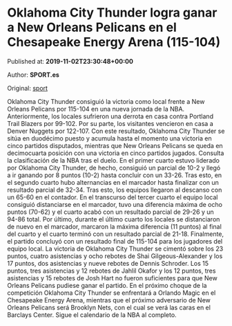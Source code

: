 
# Oklahoma City Thunder logra ganar a New Orleans Pelicans en el Chesapeake Energy Arena (115-104)

Published at: **2019-11-02T23:30:48+00:00**

Author: **SPORT.es**

Original: [sport](https://www.sport.es/es/noticias/nba/oklahoma-city-thunder-logra-ganar-a-new-orleans-pelicans-en-el-chesapeake-energy-arena-115-104-7712178)

Oklahoma City Thunder consiguió la victoria como local frente a New Orleans Pelicans por 115-104 en una nueva jornada de la NBA. Anteriormente, los locales sufrieron una derrota en casa contra Portland Trail Blazers por 99-102. Por su parte, los visitantes vencieron en casa a Denver Nuggets por 122-107. Con este resultado, Oklahoma City Thunder se sitúa en duodécimo puesto y acumula hasta el momento una victoria en cinco partidos disputados, mientras que New Orleans Pelicans se queda en decimocuarta posición con una victoria en cinco partidos jugados. Consulta la clasificación de la NBA tras el duelo.
En el primer cuarto estuvo liderado por Oklahoma City Thunder, de hecho, consiguió un parcial de 10-2 y llegó a ir ganando por 8 puntos (10-2) hasta concluir con un 33-26. Tras esto, en el segundo cuarto hubo alternancias en el marcador hasta finalizar con un resultado parcial de 32-34. Tras esto, los equipos llegaron al descanso con un 65-60 en el contador.
En el transcurso del tercer cuarto el equipo local consiguió distanciarse en el marcador, tuvo una diferencia máxima de ocho puntos (70-62) y el cuarto acabó con un resultado parcial de 29-26 y un 94-86 total. Por último, durante el último cuarto los locales se distanciaron de nuevo en el marcador, marcaron la máxima diferencia (11 puntos) al final del cuarto y el cuarto terminó con un resultado parcial de 21-18. Finalmente, el partido concluyó con un resultado final de 115-104 para los jugadores del equipo local.
La victoria de Oklahoma City Thunder se cimentó sobre los 23 puntos, cuatro asistencias y ocho rebotes de Shai Gilgeous-Alexander y los 17 puntos, dos asistencias y nueve rebotes de Dennis Schroder. Los 15 puntos, tres asistencias y 12 rebotes de Jahlil Okafor y los 12 puntos, tres asistencias y 15 rebotes de Josh Hart no fueron suficientes para que New Orleans Pelicans pudiese ganar el partido.
En el próximo choque de la competición Oklahoma City Thunder se enfrentará a Orlando Magic en el Chesapeake Energy Arena, mientras que el próximo adversario de New Orleans Pelicans será Brooklyn Nets, con el cual se verá las caras en el Barclays Center. Sigue el calendario de la NBA al completo.
